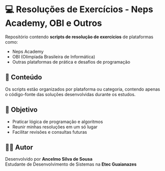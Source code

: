 # 💻 Resoluções de Exercícios - Neps Academy, OBI e Outros

Repositório contendo **scripts de resolução de exercícios** de plataformas como:

- Neps Academy
- OBI (Olimpíada Brasileira de Informática)
- Outras plataformas de prática e desafios de programação

## 📁 Conteúdo

Os scripts estão organizados por plataforma ou categoria, contendo apenas o código-fonte das soluções desenvolvidas durante os estudos.

## 🎯 Objetivo

- Praticar lógica de programação e algoritmos
- Reunir minhas resoluções em um só lugar
- Facilitar revisões e consultas futuras

## 👨‍💻 Autor

Desenvolvido por **Ancelmo Silva de Sousa**  
Estudante de Desenvolvimento de Sistemas na **Etec Guaianazes**
